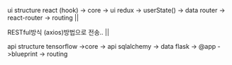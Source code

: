 ui structure
react (hook) -> core -> ui
redux -> userState() -> data
router -> react-router -> routing
    ||

RESTful방식 (axios)방법으로 전송..
    ||

api structure 
tensorflow ->core -> api
sqlalchemy -> data 
flask -> @app ->blueprint -> routing

